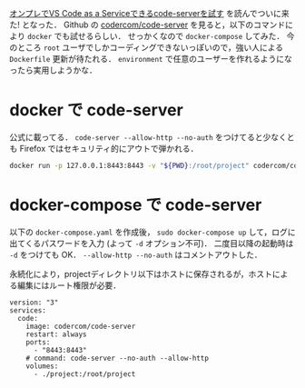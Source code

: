 [オンプレでVS Code as a Serviceできるcode-serverを試す](https://qiita.com/m5d215/items/f5ae82ad9a3726519904) を読んでついに来た! となった．
Github の [codercom/code-server](https://github.com/codercom/code-server) を見ると，以下のコマンドにより `docker` でも試せるらしい．
せっかくなので `docker-compose` してみた．
今のところ `root` ユーザでしかコーディングできないっぽいので，強い人による `Dockerfile` 更新が待たれる．
`environment` で任意のユーザーを作れるようになったら実用しようかな．

# docker で code-server

公式に載ってる． `code-server --allow-http --no-auth` をつけてると少なくとも Firefox ではセキュリティ的にアウトで弾かれる．

```sh
docker run -p 127.0.0.1:8443:8443 -v "${PWD}:/root/project" codercom/code-server code-server --allow-http --no-auth
```

# docker-compose で code-server

以下の `docker-compose.yaml` を作成後， `sudo docker-compose up` して，ログに出てくるパスワードを入力 (よって `-d` オプション不可)．
二度目以降の起動時は `-d` をつけても OK．
`--allow-http --no-auth` はコメントアウトした．

永続化により，projectディレクトリ以下はホストに保存されるが，ホストによる編集にはルート権限が必要．

```{docker-compose.yaml}
version: "3"
services:
  code:
    image: codercom/code-server
    restart: always
    ports: 
      - "8443:8443"
    # command: code-server --no-auth --allow-http
    volumes:
      - ./project:/root/project
```

